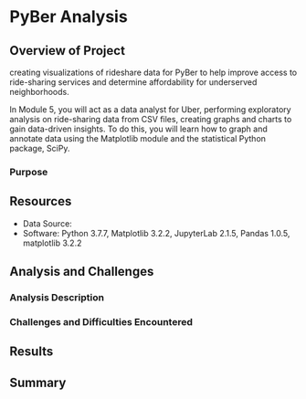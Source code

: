 # PyBer Analysis

## Overview of Project

creating visualizations of rideshare data for PyBer to help improve access to ride-sharing services and determine affordability for underserved neighborhoods. 

In Module 5, you will act as a data analyst for Uber, performing exploratory analysis on ride-sharing data from CSV files, creating graphs and charts to gain data-driven insights. To do this, you will learn how to graph and annotate data using the Matplotlib module and the statistical Python package, SciPy. 

### Purpose

## Resources

- Data Source: 
- Software: Python 3.7.7, Matplotlib 3.2.2, JupyterLab 2.1.5, Pandas 1.0.5, matplotlib 3.2.2

## Analysis and Challenges


### Analysis Description

### Challenges and Difficulties Encountered

## Results

## Summary